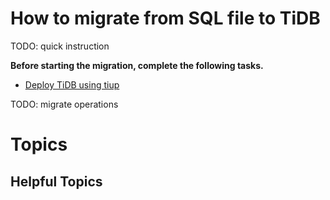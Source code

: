 # How to migrate from SQL file to TiDB

TODO: quick instruction

**Before starting the migration, complete the following tasks.**

- [Deploy TiDB using tiup](/TODO)

TODO: migrate operations

# Topics

## Helpful Topics
